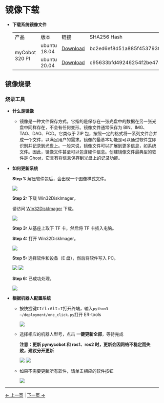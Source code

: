 # 镜像下载

- **下载系统镜像文件**

    <table>
    <tr>
        <td>产品</td>
        <td>版本</td>
        <td>链接</td>
        <td>SHA256 Hash</td>
    </tr>

    <tr>
        <td rowspan='2'>myCobot 320 PI</td>
        <td>ubuntu 18.04</td>
        <td><a href="https://download-elephantrobotics.oss-cn-shenzhen.aliyuncs.com/Product_software/iMage-ISO/myCobot-320/myCobot_320_ubuntu_V20220805-2.zip">Download</a></td>
        <td>bc2ed6ef8d51a885f45379392b71e35420638a427d5b4b3a3c9d1803d7e589eb</td>
    </tr>
    <tr>
        <td>ubuntu 20.04</td>
        <td><a href="https://download-elephantrobotics.oss-cn-shenzhen.aliyuncs.com/Product_software/iMage-ISO/myCobot-320/myCobot_320_ubuntu_V20221101_20.04Pi_aarch64-shrink.zip">Download</a></td>
        <td>c95633bfd49246254f2be4783c6a91a15212422219157962c93125092aff6b34</td>
    </tr>

    </table>

## 镜像烧录

### 烧录工具

- **什么是镜像**

  - 镜像是一种文件保存方式。它指的是保存在一张光盘中的数据在另一张光盘中同样存在，不会有任何变形。镜像文件通常保存为 BIN、IMG、TAO、DAO、FCD。它类似于 ZIP 包，按照一定的格式将一系列文件合并成一个文件，以满足用户的需求。镜像的最基本功能是可以通过软件立即识别并记录到光盘上。一般来说，镜像文件可以扩展到更多信息，如系统文件。因此，镜像文件甚至可以包含硬件信息。创建镜像文件最典型的软件是 Ghost，它具有将信息保存到光盘上的记录功能。

- **如何更新系统**

  **Step 1:** 解压软件包后，会出现一个图像样式文件。

  <img src="../../resources/9-FilesDownload/19-mirroring/15.2-burning/1.jpg" >

  **Step 2:** 下载 Win32DiskImager。

  请访问 [Win32DiskImager](https://sourceforge.net/projects/win32diskimager/) 下载。

  <img src="../../resources/9-FilesDownload/19-mirroring/15.2-burning/2.png" >

  **Step 3:** 从基座上取下 TF 卡，然后将 TF 卡插入电脑。

  <!-- <img src="../../resources/9-FilesDownload/19-mirroring/15.2-burning/3.png" > -->

  **Step 4:** 打开 Win32DiskImager。

  <img src="../../resources/9-FilesDownload/19-mirroring/15.2-burning/4.png" >

  **Step 5:** 选择软件和设备（E 盘），然后将软件写入 PC。

  <img src="../../resources/9-FilesDownload/19-mirroring/15.2-burning/5.jpg" >

  <img src="../../resources/9-FilesDownload/19-mirroring/15.2-burning/6.jpg" >

  **Step 6:** 已成功处理。

  <img src="../../resources/9-FilesDownload/19-mirroring/15.2-burning/7.jpg" >

- **根据机器人配置系统**

  - 按快捷键<kbd>Ctrl</kbd>+<kbd>Alt</kbd>+<kbd>T</kbd>打开终端，输入`python3 ~/deployment/one_click.py`打开 ER-tools

    <img src="../../resources/9-FilesDownload/3.5-ubuntu-system/3.5.1/deploy-1.png">

  - 选择相应的机器人型号，点击 **一键更新全部**，等待完成

    **注意：更新 pymycobot 和 ros1、ros2 时，更新会因网络不稳定而失败，建议分开更新**

    <img src="../../resources/9-FilesDownload/3.5-ubuntu-system/3.5.1/deploy-2.png">

    <img src="../../resources/9-FilesDownload/3.5-ubuntu-system/3.5.1/deploy-3.png">

  - 如果不需要更新所有软件，请单击相应的软件按钮

    <img src="../../resources/9-FilesDownload/3.5-ubuntu-system/3.5.1/deploy-4.png">

---

[← 上一页](8.3_softwareSource.md) | [下一页 →](8.5_PublicityMaterial.md)
